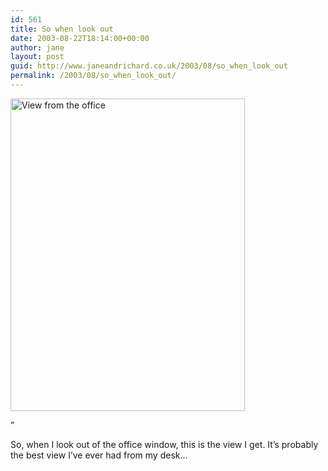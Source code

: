 ```yaml
---
id: 561
title: So when look out
date: 2003-08-22T18:14:00+00:00
author: jane
layout: post
guid: http://www.janeandrichard.co.uk/2003/08/so_when_look_out
permalink: /2003/08/so_when_look_out/
---
```

<img src="http://v1.janeandrichard.co.uk/blog/img/officeview_500x375.jpg" width="375" height="500" alt="View from the office" />

&#8221;

So, when I look out of the office window, this is the view I get. It&#8217;s probably the best view I&#8217;ve ever had from my desk&#8230;